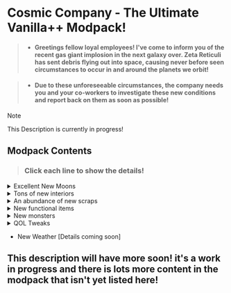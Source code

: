 
# Cosmic Company - The Ultimate Vanilla++ Modpack!

>- ####  Greetings fellow loyal employees! I've come to inform you of the recent gas giant implosion in the next galaxy over. Zeta Reticuli has sent debris flying out into space, causing never before seen circumstances to occur in and around the planets we orbit!
 
>- #### Due to these unforeseeable circumstances, the company needs you and your co-workers to investigate these new conditions and report back on them as soon as possible!

> [!NOTE]
> This Description is currently in progress!


## Modpack Contents

> ### Click each line to show the details!
<details>
<summary>Excellent New Moons</summary>

    74 Olympus
    -
    91 Arelion
    -
    692 Seichi
    -
    Harloth
    -
    Celest
    -
    Aquatis
    -
    Hyve
    -
    615Noctis
    -
    69_Kanie

</details>

<details>
<summary>Tons of new interiors</summary>

    Abandoned Hospital
    -
    Pool Rooms
    -
    Green Ruins
    -
    Nali Haven
    -
    Chizra Temple
    -
    Raven Manor
    -
    Underound Metro
    -
    Office
    -
    Dreary Pipeworks
    -
    Guardia Fortess
    -
    Niven Reactor
    -
    Studio
    -
    Subsystems
    -
    Rrajigar Mine
    -
    Grey Apartments
    -
    Gothic Monastery
</details>

<details>
<summary>An abundance of new scraps</summary>

    Immersive Scraps mod
    -
    Gold Scraps mod
    -
    Chillax Scraps mod
    -
    Generic Scraps mod
    -
    Usual Scraps mod
</details>

<details>
<summary>New functional items</summary>

     Polaroid Camera
     -
     Elite Flashlight
     -
     Wheelbarrow
     -
     Emergancy Dice
     -
     Uno Reverse Card
</details>

<details>
<summary>New monsters</summary>

    Freddy Bracken reskin
    -
    Rolling Giant
    -
    Zombies
    -
    Faceless Stalker
    -
    Mirage
    -
    Mystery button
</details>

<details>
<summary>QOL Tweaks</summary>

    Fast Startup
    -
    Better pay check
    -
    Dynamic interior variety
    -
    Scrap re-balance
    -
    Wheelbarrow
    -
    More details coming soon
 </details>
  
  - New Weather [Details coming soon]


## This description will have more soon! it's a work in progress and there is lots more content in the modpack that isn't yet listed here!

       
